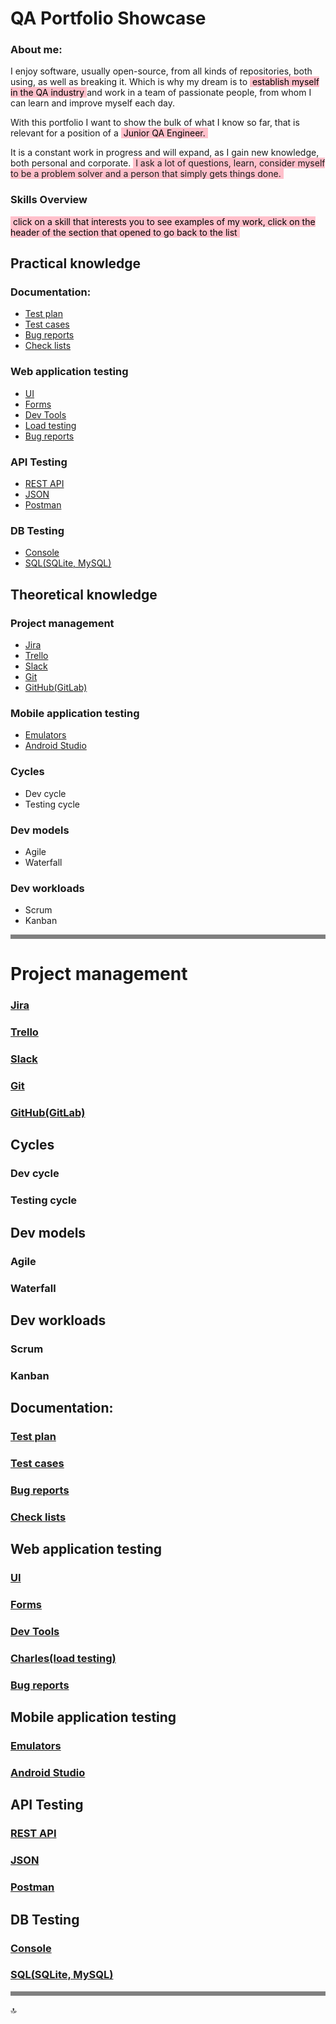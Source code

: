 # QA Portfolio Showcase
### About me:
<p>I enjoy software, usually open-source, from all kinds of repositories, both using, as well as breaking it. 
Which is why my dream is to <mark style="background-color:pink">‎ establish myself in the QA industry 
</mark> and work in a team of passionate people, from whom I can learn and improve myself each day.</p><p>With this portfolio I want to show the bulk of what I know so far, 
that is relevant for a position of a <mark style="background-color:pink">‎ Junior QA Engineer. 
‎</mark> </p><p>It is a constant work in progress and will expand, as I gain new knowledge, both personal and corporate. <span style="background-color:pink;">‎ 
I ask a lot of questions, learn, consider myself to be a problem solver and a person that simply gets things done. ‎</span></p>

### Skills Overview
<mark style="background-color:pink">‎ click on a skill that interests you to see examples of my work, 
click on the header of the section that opened to go back to the list ‎ </mark>


## Practical knowledge
### Documentation:
* [Test plan](#test-plan)
* [Test cases](#test-cases)
* [Bug reports](#bug-reports)
* [Check lists](#check-lists)
### Web application testing
* [UI](#ui)
* [Forms](#forms)
* [Dev Tools](#dev-tools)
* [Load testing](#charlesload-testing)
* [Bug reports](#bug-reports)
### API Testing
* [REST API](#rest-api)
* [JSON](#json)
* [Postman](#postman)
### DB Testing
* [Console](#console)
* [SQL(SQLite, MySQL)](#sqlsqlite-mysql)

## Theoretical knowledge
### Project management
* [Jira](#jira)
* [Trello](#trello)
* [Slack](#slack)
* [Git](#git)
* [GitHub(GitLab)](#githubgitlab)
### Mobile application testing
* [Emulators](#emulators)
* [Android Studio](#android-studio)
###  Cycles
* Dev cycle
* Testing cycle
###  Dev models
* Agile
* Waterfall
### Dev workloads
* Scrum
* Kanban

<hr style="border: none; height: 7px; background-color: grey;">

# Project management
### [Jira](#project-management)
### [Trello](#project-management)
### [Slack](#project-management)
### [Git](#project-management)
### [GitHub(GitLab)](#project-management)
##  Cycles
### Dev cycle
### Testing cycle
##  Dev models
### Agile
### Waterfall
## Dev workloads
### Scrum
### Kanban
## Documentation:
### [Test plan](#documentation)
### [Test cases](#documentation)
### [Bug reports](#documentation)
### [Check lists](#documentation)
## Web application testing
### [UI](#web-application-testing)
### [Forms](#web-application-testing)
### [Dev Tools](#web-application-testing)
### [Charles(load testing)](#web-application-testing)
### [Bug reports](#web-application-testing)
## Mobile application testing
### [Emulators](#mobile-application-testing)
### [Android Studio](#mobile-application-testing)
## API Testing
### [REST API](#api-testing)
### [JSON](#api-testing)
### [Postman](#api-testing)
## DB Testing
### [Console](#db-testing)
### [SQL(SQLite, MySQL)](#db-testing)


<hr style="border: none; height: 7px; background-color: grey;">

 :top:
